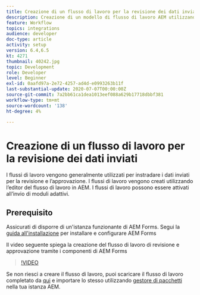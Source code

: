 ```yaml
---
title: Creazione di un flusso di lavoro per la revisione dei dati inviati
description: Creazione di un modello di flusso di lavoro AEM utilizzando i componenti del flusso di lavoro AEM Forms per esaminare i dati inviati.
feature: Workflow
topics: integrations
audience: developer
doc-type: article
activity: setup
version: 6.4,6.5
kt: 4271
thumbnail: 40242.jpg
topic: Development
role: Developer
level: Beginner
exl-id: 0aafd97a-2e72-4257-ad4d-e0993263b11f
last-substantial-update: 2020-07-07T00:00:00Z
source-git-commit: 7a2bb61ca1dea1013eef088a629b17718dbbf381
workflow-type: tm+mt
source-wordcount: '138'
ht-degree: 4%

---
```


# Creazione di un flusso di lavoro per la revisione dei dati inviati

I flussi di lavoro vengono generalmente utilizzati per instradare i dati inviati per la revisione e l’approvazione. I flussi di lavoro vengono creati utilizzando l’editor del flusso di lavoro in AEM. I flussi di lavoro possono essere attivati all’invio di moduli adattivi.

## Prerequisito

Assicurati di disporre di un&#39;istanza funzionante di AEM Forms. Segui la [guida all&#39;installazione](https://experienceleague.adobe.com/docs/experience-manager-65/forms/install-aem-forms/osgi-installation/installing-configuring-aem-forms-osgi.html) per installare e configurare AEM Forms

Il video seguente spiega la creazione del flusso di lavoro di revisione e approvazione tramite i componenti di AEM Forms
>[!VIDEO](https://video.tv.adobe.com/v/40242/?quality=9&learn=on)


Se non riesci a creare il flusso di lavoro, puoi scaricare il flusso di lavoro completato da [qui](assets/review-submitted-data-workflow.zip) e importare lo stesso utilizzando [gestore di pacchetti](http://localhost:4502/crx/packmgr/index.jsp) nella tua istanza AEM.
